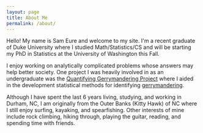```yaml
---
layout: page
title: About Me
permalink: /about/
---
```



Hello! My name is Sam Eure and welcome to my site. I'm a recent graduate of Duke University where I studied Math/Statistics/CS and will be starting my PhD in Statistics at the University of Washington this Fall. 

I enjoy working on analytically complicated problems whose answers may help better society. One project I was heavily involved in as an undergraduate was the [Quantifying Gerrymandering Project](https://sites.duke.edu/quantifyinggerrymandering/quantifying-gerrymandering/) where I aided in the development statistical methods for identifying [gerrymandering](https://en.wikipedia.org/wiki/Gerrymandering). 

Although I have spent the last 6 years living, studying, and working in Durham, NC, I am originally from the Outer Banks (Kitty Hawk) of NC where I still enjoy surfing, kayaking, and spearfishing. Other interests of mine include rock climbing, hiking through, playing the guitar, reading, and spending time with friends. 
